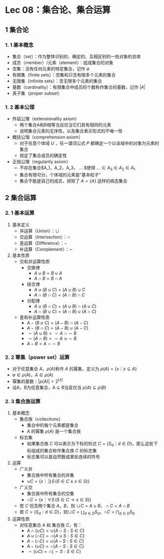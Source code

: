 # Lec 08：集合论、集合运算
## 1 集合论
### 1. 1 基本概念
* 集合（set）：作为整体识别的、确定的、互相区别的一些对象的总体
* 成员（member）/元素（element）：组成集合的对象
* 空集：没有任何元素的特定集合，记作 $∅$
* 有限集（finite sets）：空集和只含有限多个元素的集合
* 无限集（infinite sets）：含无限多个元素的集合
* 基数（cardinality）：有限集合中成员的个数称作集合的基数，记作 $|A|$
* 真子集（proper subset）

### 1. 2 基本公理
* 外延公理（extensionality axiom）
  * 两个集合A和B相等当且仅当它们具有相同的元素
  * 说明集合元素的无序性，以及集合表示形式的不唯一性
* 概括公理（comprehension axiom）
  * 对于任意个体域 $U$ ，任一谓词公式 $P$ 都确定一个以该域中的对象为元素的集合
  * 规定了集合成员的确定性
* 正规公理（regularity axiom）
  * 不存在集合$A_1，A_2，A_3， … $使得 $… ∈ A_3 ∈ A_2 ∈ A_1$
  * 集合有限可分，个体域的元素是“基本粒子”
  * 集合不能是自己的成员，排除了 $A=\{A\}$ 这样的病态集合

## 2 集合运算
### 2. 1 基本运算
1. 基本定义
   * 并运算（Union）：$∪$
   * 交运算（Intersection）：$∩$
   * 差运算（Difference）：$−$
   * 补运算（Complement）：$\sim$
2. 基本性质
   * 交和并运算性质
     * 交换律
       * $A ∪ B = B ∪ A$
       * $A ∩ B = B ∩ A$
     * 结合律
       * $A ∪ (B ∪ C) = (A ∪ B) ∪ C$
       * $A ∩ (B ∩ C) = (A ∩ B) ∩ C$
     * 分配律 
       * $A ∪ (B ∩ C) = (A ∪ B) ∩ (A ∪ C)$
       * $A ∩ (B ∪ C) = (A ∩ B) ∪ (A ∩ C)$
   * 差和补运算性质
     * $A − (B ∪ C) = (A − B) ∩ (A − C)$
     * $A − (B ∩ C) = (A − B) ∪ (A − C)$
     * $\sim (A ∪ B) = \sim A \,\,∩ \sim B$
     * $\sim  (A ∩ B) = \sim A \,\,∪ \sim B$
     * $A − B = A \,\,∩ \sim B$
### 2. 2 幂集（power set）运算
* 对于任意集合 $A$，$\rho(A)$称作 $A$ 的幂集，定义为 $\rho (A) = \{x｜x ⊆ A\}$
* $∅ ∈ \rho(A) ，A ∈\rho(A)$
* 幂集的基数：$|\rho(A)|=2^{|A|}$
* 设A，B为任意集合，A ⊆ B当且仅当 $\rho(A) ⊆ \rho(B)$
###  2. 3 集合族运算
1. 基本概念
   * 集合族（collections）
     * 集合中的每个元素都是集合
     * $A$ 的幂集 $\rho(A)$ 是一个集合族
   * 标志集
     * 如果集合族 $C$ 可以表示为下标的形式 $C = \{S_d｜d ∈ D\}$，那么这些下标组成的集合称作集合族 $C$ 的标志集
     * 标志集可以是自然数或某些连续的符号
2. 运算
   * 广义并
     * 集合族中所有集合的并集
     * $∪ C = \{x｜∃S\,(S ∈ C ∧ x ∈ S)\}$
   * 广义交
     * 集合族中所有集合的交集
     * $∩ C = \{x｜∀S\,(S ∈ C → x ∈ S)\}$
   * 若 $C$ 恰含两个集合 $A，B$，则 $∪ C = A ∪ B， ∩ C = A ∩ B$
   * 若 $C = \{S_d｜d ∈ D\}$，则$∪ C = ⋃_{d∈D} S_d$，$∩ C = ⋂_{d∈D} S_d$
3. 运算性质
   * 对任意集合 $A$ 和 集合族 $C$，有：
     * $A ∩ (∪ C) =∪ \{A ∩ S: S ∈ C\}$
     * $A ∪ (∩ C) =∩ \{A ∪ S: S ∈ C\}$
     * $A − (∩ C) =∪ \{A − S: S ∈ C\}$
     * $A − (∪ C) =∩ \{A − S: S ∈ C\}$
     * $\sim (∪ C) =∩ \{\sim S: S ∈ C\}$

